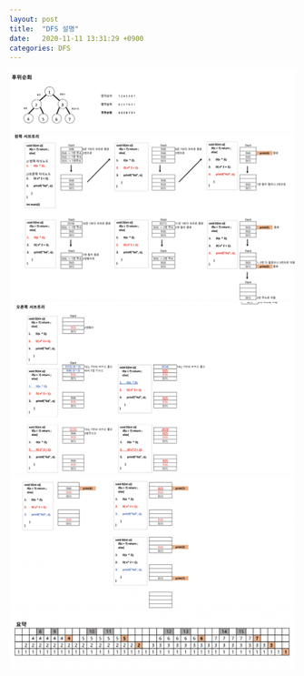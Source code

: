 ```yaml
---
layout: post
title:  "DFS 설명"
date:   2020-11-11 13:31:29 +0900
categories: DFS
---
```

<img src="/public/img/58-1.png" style="zoom:53%;"  />
<br/>
<img src="/public/img/58-2.png" style="zoom:53%;"  />
<br/>
<img src="/public/img/58-3.png" style="zoom:53%;"  />
<br/>
<img src="/public/img/58-4.png" style="zoom:53%;"  />
<br/>
<img src="/public/img/58-5.png" style="zoom:53%;"  />
<br/>
